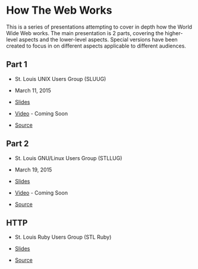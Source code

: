 How The Web Works
=================

This is a series of presentations attempting to cover in depth how the World Wide Web works.
The main presentation is 2 parts, covering the higher-level aspects and the lower-level aspects.
Special versions have been created to focus in on different aspects applicable to different audiences.

Part 1
------

* St. Louis UNIX Users Group (SLUUG)
* March 11, 2015

* [Slides](https://booch.github.io/presentations/how_the_web_works/HTWW1.html)
* [Video]() - Coming Soon
* [Source](HTWW1.md)


Part 2
------

* St. Louis GNU/Linux Users Group (STLLUG)
* March 19, 2015

* [Slides](https://booch.github.io/presentations/how_the_web_works/HTWW2.html)
* [Video]() - Coming Soon
* [Source](HTWW2.md)


HTTP
----

* St. Louis Ruby Users Group (STL Ruby)

* [Slides](https://booch.github.io/presentations/how_the_web_works/HTTP.html)
* [Source](HTTP.md)
